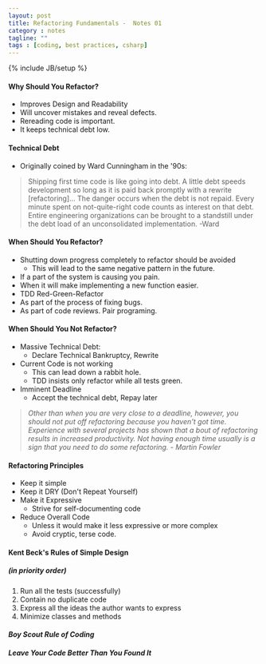 ```yaml
---
layout: post
title: Refactoring Fundamentals -  Notes 01
category : notes
tagline: ""
tags : [coding, best practices, csharp]
---
```

{% include JB/setup %}

#### Why Should You Refactor?

* Improves Design and Readability
* Will uncover mistakes and reveal defects.
* Rereading code is important.
* It keeps technical debt low.

#### Technical Debt

* Originally coined by Ward Cunningham in the '90s:
> Shipping first time code is like going into debt. A little
>debt speeds development so long as it is paid back promptly
>with a rewrite [refactoring]… The danger occurs when the debt
>is not repaid. Every minute spent on not-quite-right code
>counts as interest on that debt. Entire engineering organizations 
>can be brought to a standstill under the debt load of an
>unconsolidated implementation. -Ward

#### When Should You Refactor?

* Shutting down progress completely to refactor should be avoided
	* This will lead to the same negative pattern in the future.
* If a part of the system is causing you pain.
* When it will make implementing a new function easier.
* TDD Red-Green-Refactor
* As part of the process of fixing bugs.
* As part of code reviews. Pair programing.

#### When Should You Not Refactor?

* Massive Technical Debt:
	* Declare Technical Bankruptcy, Rewrite
* Current Code is not working
	* This can lead down a rabbit hole.
	* TDD insists only refactor while all tests green.
* Imminent Deadline
	* Accept the technical debt, Repay later
	
>  *Other than when you are very close to a deadline, however, you 
should not put off refactoring because you haven't got time. Experience
with several projects has shown that a bout of refactoring results 
in increased productivity. Not having enough time usually is a sign
that you need to do some refactoring. - Martin Fowler*
 

#### Refactoring Principles

* Keep it simple
* Keep it DRY (Don't Repeat Yourself)
* Make it Expressive
	* Strive for self-documenting code
*  Reduce Overall Code
	* Unless it would make it less expressive or more complex
	* Avoid cryptic, terse code.

#### Kent Beck's Rules of Simple Design
##### (in priority order)

1. Run all the tests (successfully)
2. Contain no duplicate code
3. Express all the ideas the author wants to express
4. Minimize classes and methods


#### *Boy Scout Rule of Coding*
#### *Leave Your Code Better Than You Found It*

